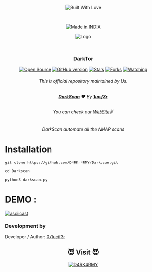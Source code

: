 <p align=center>
  <img title="Built With Love" src="https://forthebadge.com/images/badges/built-with-love.svg"></p>
  
  <br>
  
  <p align=center>
  <a href="https://darkarmy.live/"><img title="Made in INDIA" src="https://img.shields.io/badge/MADE%20IN-INDIA-SCRIPT?colorA=%23ff8100&colorB=%23017e40&colorC=%23ff0000&style=for-the-badge"></a>
  </p>
  
  <p align="center">
  <img src="https://github.com/D4RK-4RMY/DARKARMY/blob/main/logo.png" alt=" Logo" />
</p>

  <br>
  
  ### <p align="center">DarkTor<p align="center">
<p align=center>
  <a href="https://darkarmy.live/"><img title="Open Source" src="https://img.shields.io/badge/Open%20Source-%E2%99%A5-red" ></a>
  <a href="https://darkarmy.live/"><img title="GitHub version" src="https://d25lcipzij17d.cloudfront.net/badge.svg?id=gh&type=6&v=1.0&x2=0" ></a>
  <a href="https://darkarmy.live/"><img title="Stars" src="https://img.shields.io/github/stars/D4RK-4RMY/DarkTor?style=social" ></a>
  <a href="https://github.com/1ucif3r/network/members"><img title="Forks" src="https://img.shields.io/github/forks/D4RK-4RMY/Darkscan?color=red&style=flat-square"></a>
  <a href="https://github.com/1ucif3r"><img title="Watching" src="https://img.shields.io/github/watchers/D4RK-4RMY/Darkscan?label=Watchers&color=blue&style=flat-square"></a>
 
###### <p align="center">*This is official repository maintained by Us.*
###### <p align="center"> [**DarkScan**](https://github.com/D4RK-4RMY/Darkscan) ❤️ By [**1ucif3r**](https://www.instagram.com/0x1ucif3r)
###### <p align="center"> *You can check our [WebSite](https://dark4rmy.in/)✌*

###### <p align="center">DarkScan automate all the NMAP scans<p align="center">
  
# Installation
`git clone https://github.com/D4RK-4RMY/Darkscan.git`

`cd Darkscan`

`python3 darkscan.py`
  

# DEMO : 
[![asciicast](https://asciinema.org/a/MX4vQP4794uBU0qMeLferTvB8.svg)](https://asciinema.org/a/MX4vQP4794uBU0qMeLferTvB8)
  
  
### Development by

Developer / Author: [0x1ucif3r](https://www.instagram.com/0x1ucif3r/)
  
  
### <h2 align="center">😈 Visit 😈 </h2>
<p align="center">
<a href="https://dark4rmy.in/"><img title="D4RK4RMY" src="https://img.shields.io/badge/D4RK4RMY-%23E4405F.svg?&style=for-the-badge&logo=web&logoColor=white"></a>
</p>

